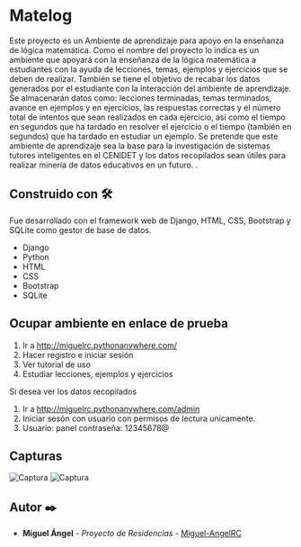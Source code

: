 # Matelog

Este proyecto es un Ambiente de aprendizaje para apoyo en la enseñanza de lógica matemática. 
Como el nombre del proyecto lo indica es un ambiente que apoyará con la enseñanza de la lógica matemática a estudiantes con la ayuda de lecciones, temas, ejemplos y ejercicios que se deben de realizar. También se tiene el objetivo de recabar los datos generados por el estudiante con la interacción del ambiente de aprendizaje. Se almacenarán datos como: lecciones terminadas, temas terminados, avance en ejemplos y en ejercicios, las respuestas correctas y el número total de intentos que sean realizados en cada ejercicio, así como el tiempo en segundos que ha tardado en resolver el ejercicio o el tiempo (también en segundos) que ha tardado en estudiar un ejemplo. Se pretende que este ambiente de aprendizaje sea la base para la investigación de sistemas tutores inteligentes en el CENIDET y los datos recopilados sean útiles para realizar minería de datos educativos en un futuro.
.

## Construido con 🛠️
Fue desarrollado con el framework web de Django, HTML, CSS, Bootstrap y SQLite como gestor de base de datos. 
* Django
* Python
* HTML
* CSS
* Bootstrap
* SQLite

## Ocupar ambiente en enlace de prueba
1. Ir a http://miguelrc.pythonanywhere.com/
2. Hacer registro e iniciar sesión
3. Ver tutorial de uso
4. Estudiar lecciones, ejemplos y ejercicios

Si desea ver los datos recopilados
1. Ir a http://miguelrc.pythonanywhere.com/admin
2. Iniciar sesón con usuario con permisos de lectura unicamente. 
3. Usuario: panel contraseña: 12345678@


## Capturas
![Captura](https://drive.google.com/uc?id=10mF_aZ8V6EGn1BmpgEVfgrUikvNa6FWO)
![Captura](https://drive.google.com/uc?id=10eGbFN2tdUOK2zhyvRcNqZ6vq_fLu6FP)

## Autor ✒️

* **Miguel Ángel** - *Proyecto de Residencias* - [Miguel-AngelRC](https://github.com/Miguel-AngelRC)
